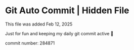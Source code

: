 # Git Auto Commit | Hidden File

This file was added Feb 12, 2025

Just for fun and keeping my daily git commit active 🤪

commit number: 284871
